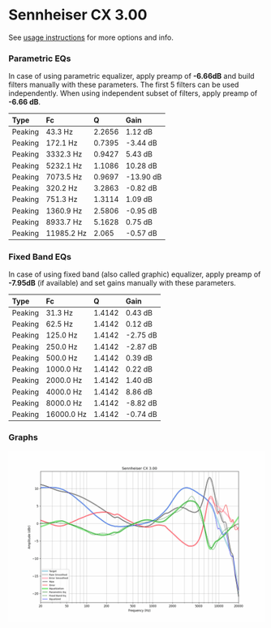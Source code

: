 # Sennheiser CX 3.00
See [usage instructions](https://github.com/jaakkopasanen/AutoEq#usage) for more options and info.

### Parametric EQs
In case of using parametric equalizer, apply preamp of **-6.66dB** and build filters manually
with these parameters. The first 5 filters can be used independently.
When using independent subset of filters, apply preamp of **-6.66 dB**.

| Type    | Fc         |      Q | Gain      |
|:--------|:-----------|:-------|:----------|
| Peaking | 43.3 Hz    | 2.2656 | 1.12 dB   |
| Peaking | 172.1 Hz   | 0.7395 | -3.44 dB  |
| Peaking | 3332.3 Hz  | 0.9427 | 5.43 dB   |
| Peaking | 5232.1 Hz  | 1.1086 | 10.28 dB  |
| Peaking | 7073.5 Hz  | 0.9697 | -13.90 dB |
| Peaking | 320.2 Hz   | 3.2863 | -0.82 dB  |
| Peaking | 751.3 Hz   | 1.3114 | 1.09 dB   |
| Peaking | 1360.9 Hz  | 2.5806 | -0.95 dB  |
| Peaking | 8933.7 Hz  | 5.1628 | 0.75 dB   |
| Peaking | 11985.2 Hz | 2.065  | -0.57 dB  |

### Fixed Band EQs
In case of using fixed band (also called graphic) equalizer, apply preamp of **-7.95dB**
(if available) and set gains manually with these parameters.

| Type    | Fc         |      Q | Gain     |
|:--------|:-----------|:-------|:---------|
| Peaking | 31.3 Hz    | 1.4142 | 0.43 dB  |
| Peaking | 62.5 Hz    | 1.4142 | 0.12 dB  |
| Peaking | 125.0 Hz   | 1.4142 | -2.75 dB |
| Peaking | 250.0 Hz   | 1.4142 | -2.87 dB |
| Peaking | 500.0 Hz   | 1.4142 | 0.39 dB  |
| Peaking | 1000.0 Hz  | 1.4142 | 0.22 dB  |
| Peaking | 2000.0 Hz  | 1.4142 | 1.40 dB  |
| Peaking | 4000.0 Hz  | 1.4142 | 8.86 dB  |
| Peaking | 8000.0 Hz  | 1.4142 | -8.82 dB |
| Peaking | 16000.0 Hz | 1.4142 | -0.74 dB |

### Graphs
![](./Sennheiser%20CX%203.00.png)